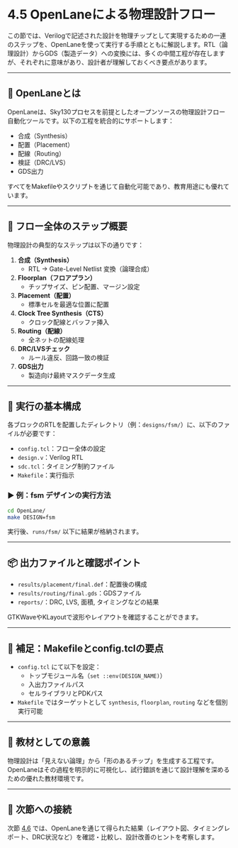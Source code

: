 # 4.5 OpenLaneによる物理設計フロー

この節では、Verilogで記述された設計を物理チップとして実現するための一連のステップを、OpenLaneを使って実行する手順とともに解説します。RTL（論理設計）からGDS（製造データ）への変換には、多くの中間工程が存在しますが、それぞれに意味があり、設計者が理解しておくべき要点があります。

---

## 🔧 OpenLaneとは

OpenLaneは、Sky130プロセスを前提としたオープンソースの物理設計フロー自動化ツールです。以下の工程を統合的にサポートします：

- 合成（Synthesis）
- 配置（Placement）
- 配線（Routing）
- 検証（DRC/LVS）
- GDS出力

すべてをMakefileやスクリプトを通じて自動化可能であり、教育用途にも優れています。

---

## 🔁 フロー全体のステップ概要

物理設計の典型的なステップは以下の通りです：

1. **合成（Synthesis）**  
   - RTL → Gate-Level Netlist 変換（論理合成）
2. **Floorplan（フロアプラン）**  
   - チップサイズ、ピン配置、マージン設定
3. **Placement（配置）**  
   - 標準セルを最適な位置に配置
4. **Clock Tree Synthesis（CTS）**  
   - クロック配線とバッファ挿入
5. **Routing（配線）**  
   - 全ネットの配線処理
6. **DRC/LVSチェック**  
   - ルール違反、回路一致の検証
7. **GDS出力**  
   - 製造向け最終マスクデータ生成

---

## 🧪 実行の基本構成

各ブロックのRTLを配置したディレクトリ（例：`designs/fsm/`）に、以下のファイルが必要です：

- `config.tcl`：フロー全体の設定
- `design.v`：Verilog RTL
- `sdc.tcl`：タイミング制約ファイル
- `Makefile`：実行指示

### ▶ 例：fsm デザインの実行方法

```sh
cd OpenLane/
make DESIGN=fsm
```

実行後、`runs/fsm/` 以下に結果が格納されます。

---

## 📦 出力ファイルと確認ポイント

- `results/placement/final.def`：配置後の構成
- `results/routing/final.gds`：GDSファイル
- `reports/`：DRC, LVS, 面積, タイミングなどの結果

GTKWaveやKLayoutで波形やレイアウトを確認することができます。

---

## 🧩 補足：Makefileとconfig.tclの要点

- `config.tcl` にて以下を設定：
  - トップモジュール名（`set ::env(DESIGN_NAME)`）
  - 入出力ファイルパス
  - セルライブラリとPDKパス
- `Makefile` ではターゲットとして `synthesis`, `floorplan`, `routing` などを個別実行可能

---

## 🎯 教材としての意義

物理設計は「見えない論理」から「形のあるチップ」を生成する工程です。OpenLaneはその過程を明示的に可視化し、試行錯誤を通じて設計理解を深めるための優れた教材環境です。

---

## 🔗 次節への接続

次節 [4.6](4.6_layout_result_and_discussion.md) では、OpenLaneを通じて得られた結果（レイアウト図、タイミングレポート、DRC状況など）を確認・比較し、設計改善のヒントを考察します。

